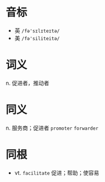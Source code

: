 # 音标

- 英 `/fə'sɪlɪteɪtə/`
- 美 `/fə'siliteitə/`

# 词义

n. 促进者，推动者


# 同义

n. 服务商；促进者
`promoter` `forwarder`

# 同根

- vt. `facilitate` 促进；帮助；使容易

